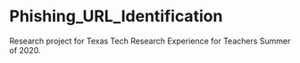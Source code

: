 # Phishing_URL_Identification
Research project for Texas Tech Research Experience for Teachers Summer of 2020.
